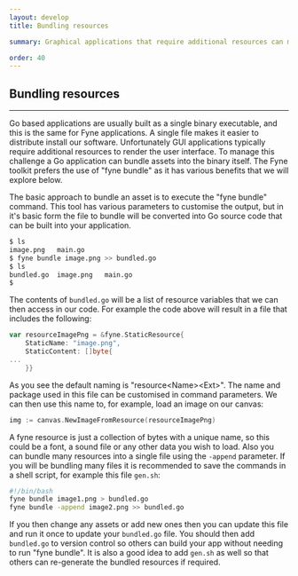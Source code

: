 ```yaml
---
layout: develop
title: Bundling resources 

summary: Graphical applications that require additional resources can make it more difficult to compile to a single binary file. In this document we saw how the "fyne bundle" command can package images, fonts and other resources for an application to load without needing files to be shipped alongside.

order: 40
---
```


## Bundling resources
---

Go based applications are usually built as a single binary executable, and this is the same for Fyne applications.
A single file makes it easier to distribute install our software. Unfortunately GUI
applications typically require additional resources to render the user interface.
To manage this challenge a Go application can bundle assets into the binary itself. The Fyne toolkit prefers the use of "fyne bundle" as it has various benefits that we will explore below.

The basic approach to bundle an asset is to execute the "fyne bundle" command.
This tool has various parameters to customise the output, but in it's basic form the
file to bundle will be converted into Go source code that can be built into your application.

```bash
$ ls
image.png	main.go
$ fyne bundle image.png >> bundled.go
$ ls
bundled.go	image.png	main.go
$ 
```

The contents of `bundled.go` will be a list of resource variables that we can then access in our code. For example the code above will result in a file that includes the following:

```go
var resourceImagePng = &fyne.StaticResource{
	StaticName: "image.png",
	StaticContent: []byte{
...
	}}
```

As you see the default naming is "resource\<Name\>\<Ext\>". The name and package used in this file can be customised in command parameters. We can then use this name to,
for example, load an image on our canvas:

```go
img := canvas.NewImageFromResource(resourceImagePng)
```

A fyne resource is just a collection of bytes with a unique name, so this could be
a font, a sound file or any other data you wish to load. Also you can bundle many resources into a single file using the `-append` parameter. If you will be bundling many files it is recommended to save the commands in a shell script, for example this file `gen.sh`:

```bash
#!/bin/bash
fyne bundle image1.png > bundled.go
fyne bundle -append image2.png >> bundled.go
```

If you then change any assets or add new ones then you can update this file and run it once to update your `bundled.go` file.
You should then add `bundled.go` to version control so others can build your app
without needing to run "fyne bundle". It is also a good idea to add `gen.sh` as well
so that others can re-generate the bundled resources if required.

